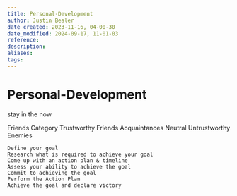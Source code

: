 ```yaml
---
title: Personal-Development
author: Justin Bealer
date_created: 2023-11-16, 04-00-30
date_modified: 2024-09-17, 11-01-03
reference: 
description: 
aliases: 
tags: 
---
```

# Personal-Development
stay in the now

Friends Category
Trustworthy
Friends
Acquaintances
Neutral
Untrustworthy
Enemies



    Define your goal
    Research what is required to achieve your goal
    Come up with an action plan & timeline
    Assess your ability to achieve the goal
    Commit to achieving the goal
    Perform the Action Plan
    Achieve the goal and declare victory

